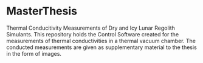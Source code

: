 # MasterThesis
Thermal Conducitivity Measurements of Dry and Icy Lunar Regolith Simulants. This repository holds the Control Software created for the measurements of thermal conductivities in a thermal vacuum chamber. The conducted measurements are given as supplementary material to the thesis in the form of images.
